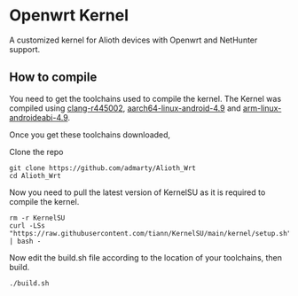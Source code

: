 # Openwrt Kernel
A customized kernel for Alioth devices with Openwrt and NetHunter support.

## How to compile

You need to get the toolchains used to compile the kernel.
The Kernel was compiled using [clang-r445002](https://android.googlesource.com/platform/prebuilts/clang/host/linux-x86/+/5642ce999b98ff59fdc99b013b60f09f73a50864), [aarch64-linux-android-4.9](https://android.googlesource.com/platform/prebuilts/gcc/linux-x86/aarch64/aarch64-linux-android-4.9/+/357ead66eff30a77b2b752595d4df09fb56e23f0) and [arm-linux-androideabi-4.9](https://android.googlesource.com/platform/prebuilts/gcc/linux-x86/arm/arm-linux-androideabi-4.9/+/e9b2ab0932573a0ca90cad11ab75d9619f19c458/).

Once you get these toolchains downloaded,

Clone the repo
```
git clone https://github.com/admarty/Alioth_Wrt
cd Alioth_Wrt
```

Now you need to pull the latest version of KernelSU as it is required to compile the kernel.
```
rm -r KernelSU
curl -LSs "https://raw.githubusercontent.com/tiann/KernelSU/main/kernel/setup.sh" | bash -
```

Now edit the build.sh file according to the location of your toolchains, then build.
```
./build.sh
```

